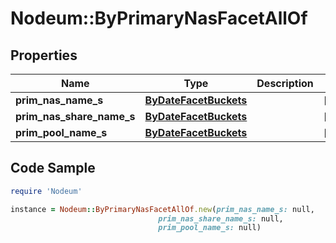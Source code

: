 # Nodeum::ByPrimaryNasFacetAllOf

## Properties

Name | Type | Description | Notes
------------ | ------------- | ------------- | -------------
**prim_nas_name_s** | [**ByDateFacetBuckets**](ByDateFacetBuckets.md) |  | [optional] 
**prim_nas_share_name_s** | [**ByDateFacetBuckets**](ByDateFacetBuckets.md) |  | [optional] 
**prim_pool_name_s** | [**ByDateFacetBuckets**](ByDateFacetBuckets.md) |  | [optional] 

## Code Sample

```ruby
require 'Nodeum'

instance = Nodeum::ByPrimaryNasFacetAllOf.new(prim_nas_name_s: null,
                                 prim_nas_share_name_s: null,
                                 prim_pool_name_s: null)
```


